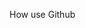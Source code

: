 How use Github

<!---
OpticUnderscoreS/OpticUnderscoreS is a ✨ special ✨ repository because its `README.md` (this file) appears on your GitHub profile.
You can click the Preview link to take a look at your changes.
--->
